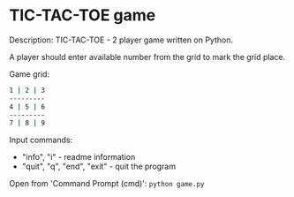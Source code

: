 # TIC-TAC-TOE game

Description: TIC-TAC-TOE - 2 player game written on Python.

A player should enter available number from the grid to mark the grid place.

Game grid:

```sh
1 | 2 | 3
---------
4 | 5 | 6
---------
7 | 8 | 9
```

Input commands:
* "info", "i" - readme information
* "quit", "q", "end", "exit" - quit the program

Open from 'Command Prompt (cmd)': ``` python game.py ```